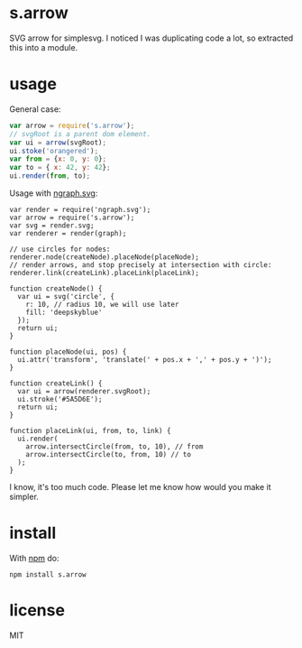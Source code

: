 # s.arrow

SVG arrow for simplesvg. I noticed I was duplicating code a lot, so extracted
this into a module.

# usage

General case:

``` js
var arrow = require('s.arrow');
// svgRoot is a parent dom element.
var ui = arrow(svgRoot);
ui.stoke('orangered');
var from = {x: 0, y: 0};
var to = { x: 42, y: 42};
ui.render(from, to);
```

Usage with [ngraph.svg](https://github.com/anvaka/ngraph.svg):

```
var render = require('ngraph.svg');
var arrow = require('s.arrow');
var svg = render.svg;
var renderer = render(graph);

// use circles for nodes:
renderer.node(createNode).placeNode(placeNode);
// render arrows, and stop precisely at intersection with circle:
renderer.link(createLink).placeLink(placeLink);

function createNode() {
  var ui = svg('circle', {
    r: 10, // radius 10, we will use later
    fill: 'deepskyblue'
  });
  return ui;
}

function placeNode(ui, pos) {
  ui.attr('transform', 'translate(' + pos.x + ',' + pos.y + ')');
}

function createLink() {
  var ui = arrow(renderer.svgRoot);
  ui.stroke('#5A5D6E');
  return ui;
}

function placeLink(ui, from, to, link) {
  ui.render(
    arrow.intersectCircle(from, to, 10), // from
    arrow.intersectCircle(to, from, 10) // to
  );
}
```

I know, it's too much code. Please let me know how would you make it simpler.

# install

With [npm](https://npmjs.org) do:

```
npm install s.arrow
```

# license

MIT
